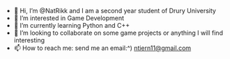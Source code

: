 - 👋 Hi, I’m @NatRikk and I am a second year student of Drury University 
- 👀 I’m interested in Game Development 
- 🌱 I’m currently learning Python and C++
- 💞️ I’m looking to collaborate on some game projects or anything I will find interesting 
- 📫 How to reach me: send me an email:^)  ntiern11@gmail.com

<!---
NatRikk/NatRikk is a ✨ special ✨ repository because its `README.md` (this file) appears on your GitHub profile.
You can click the Preview link to take a look at your changes.
--->
